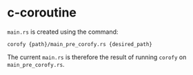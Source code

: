 # c-coroutine
`main.rs` is created using the command:

`corofy {path}/main_pre_corofy.rs {desired_path}`

The current `main.rs` is therefore the result of running `corofy` on `main_pre_corofy.rs`.
